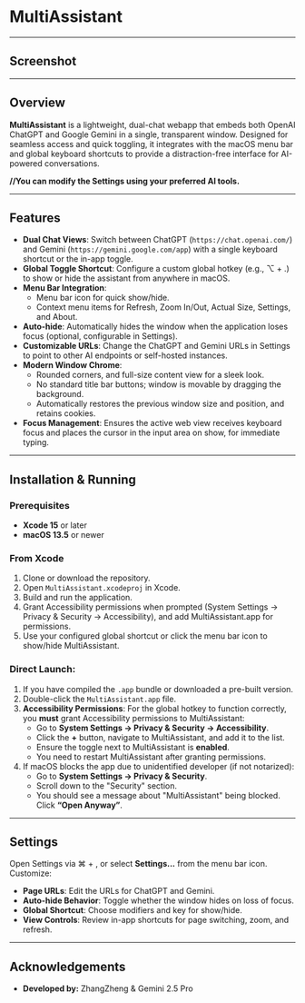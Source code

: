 # MultiAssistant

---
## Screenshot



---

## Overview

**MultiAssistant** is a lightweight, dual-chat webapp that embeds both OpenAI ChatGPT and Google Gemini in a single, transparent window. Designed for seamless access and quick toggling, it integrates with the macOS menu bar and global keyboard shortcuts to provide a distraction-free interface for AI-powered conversations.

**//You can modify the Settings using your preferred AI tools.**

---

## Features

- **Dual Chat Views**: Switch between ChatGPT (`https://chat.openai.com/`) and Gemini (`https://gemini.google.com/app`) with a single keyboard shortcut or the in-app toggle.
- **Global Toggle Shortcut**: Configure a custom global hotkey (e.g., ⌥ + .) to show or hide the assistant from anywhere in macOS.
- **Menu Bar Integration**:
  - Menu bar icon for quick show/hide.
  - Context menu items for Refresh, Zoom In/Out, Actual Size, Settings, and About.
- **Auto-hide**: Automatically hides the window when the application loses focus (optional, configurable in Settings).
- **Customizable URLs**: Change the ChatGPT and Gemini URLs in Settings to point to other AI endpoints or self-hosted instances.
- **Modern Window Chrome**:
  - Rounded corners, and full-size content view for a sleek look.
  - No standard title bar buttons; window is movable by dragging the background.
  - Automatically restores the previous window size and position, and retains cookies.
- **Focus Management**: Ensures the active web view receives keyboard focus and places the cursor in the input area on show, for immediate typing.

---

## Installation & Running

### Prerequisites

- **Xcode 15** or later
- **macOS 13.5** or newer

### From Xcode

1. Clone or download the repository.
2. Open `MultiAssistant.xcodeproj` in Xcode.
3. Build and run the application.
4. Grant Accessibility permissions when prompted (System Settings → Privacy & Security → Accessibility), and add MultiAssistant.app for permissions.
5. Use your configured global shortcut or click the menu bar icon to show/hide MultiAssistant.


### Direct Launch:
1. If you have compiled the `.app` bundle or downloaded a pre-built version.
2. Double-click the `MultiAssistant.app` file.
3. **Accessibility Permissions**: For the global hotkey to function correctly, you **must** grant Accessibility permissions to MultiAssistant:
    - Go to **System Settings → Privacy & Security → Accessibility**.
    - Click the **+** button, navigate to MultiAssistant, and add it to the list.
    - Ensure the toggle next to MultiAssistant is **enabled**.
    - You need to restart MultiAssistant after granting permissions.
4. If macOS blocks the app due to unidentified developer (if not notarized):
    - Go to **System Settings → Privacy & Security**.
    - Scroll down to the "Security" section.
    - You should see a message about "MultiAssistant" being blocked. Click **“Open Anyway”**.


---

## Settings

Open Settings via ⌘ + , or select **Settings...** from the menu bar icon. Customize:

- **Page URLs**: Edit the URLs for ChatGPT and Gemini.
- **Auto-hide Behavior**: Toggle whether the window hides on loss of focus.
- **Global Shortcut**: Choose modifiers and key for show/hide.
- **View Controls**: Review in-app shortcuts for page switching, zoom, and refresh.

---

## Acknowledgements

- **Developed by:** ZhangZheng & Gemini 2.5 Pro


